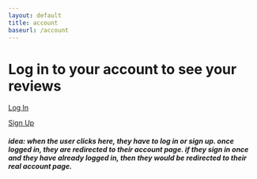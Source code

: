 ```yaml
---
layout: default
title: account
baseurl: /account
---
```


# Log in to your account to see your reviews

<a class="log" href="{{site.baseurl}}/login">Log In</a>

<a class="sign" href="{{site.baseurl}}/signup">Sign Up</a>



##### idea: when the user clicks here, they have to log in or sign up. once logged in, they are redirected to their account page. if they sign in once and they have already logged in, then they would be redirected to their real account page. 

